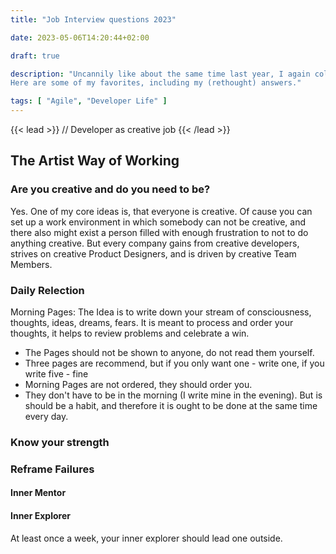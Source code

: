 ```yaml
---
title: "Job Interview questions 2023"

date: 2023-05-06T14:20:44+02:00

draft: true

description: "Uncannily like about the same time last year, I again collect technical Interview questions.
Here are some of my favorites, including my (rethought) answers."

tags: [ "Agile", "Developer Life" ]
---
```


{{< lead >}}
// Developer as creative job
{{< /lead >}}

## The Artist Way of Working

### Are you creative and do you need to be?

Yes. One of my core ideas is, that everyone is creative. Of cause you can set up a work environment in which somebody 
can not be creative, and there also might exist a person filled with enough frustration to not to do anything creative. 
But every company gains from creative developers, strives on creative Product Designers, and is driven by creative Team
Members. 

### Daily Relection

Morning Pages: The Idea is to write down your stream of consciousness, thoughts, ideas, dreams, fears. It is meant to 
process and order your thoughts, it helps to review problems and celebrate a win.

- The Pages should not be shown to anyone, do not read them yourself. 
- Three pages are recommend, but if you only want one - write one, if you write five - fine
- Morning Pages are not ordered, they should order you. 
- They don't have to be in the morning (I write mine in the evening). But is should be a habit, and therefore it is 
  ought to be done at the same time every day. 

### Know your strength
### Reframe Failures

#### Inner Mentor
#### Inner Explorer

At least once a week, your inner explorer should lead one outside. 

